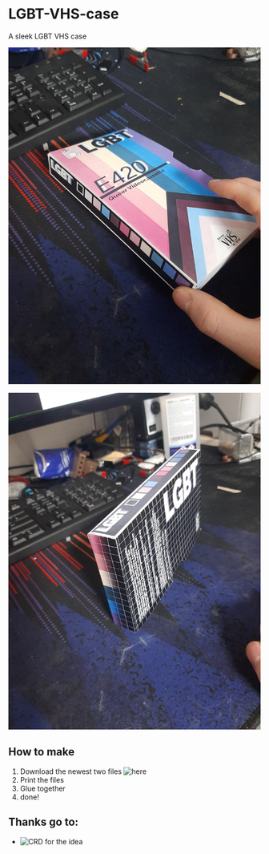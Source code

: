 # LGBT-VHS-case
A sleek LGBT VHS case

![](photo01.jpg)

![](photo02.jpg)

## How to make

1. Download the newest two files ![here](https://github.com/DerZombiiie/LGBT-VHS-case/releases)
2. Print the files
3. Glue together
4. done!

## Thanks go to:

- ![CRD](https://www.youtube.com/c/CathodeRayDude) for the idea
